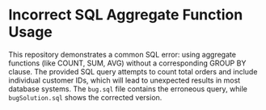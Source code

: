 # Incorrect SQL Aggregate Function Usage
This repository demonstrates a common SQL error: using aggregate functions (like COUNT, SUM, AVG) without a corresponding GROUP BY clause.  The provided SQL query attempts to count total orders and include individual customer IDs, which will lead to unexpected results in most database systems.
The `bug.sql` file contains the erroneous query, while `bugSolution.sql` shows the corrected version.